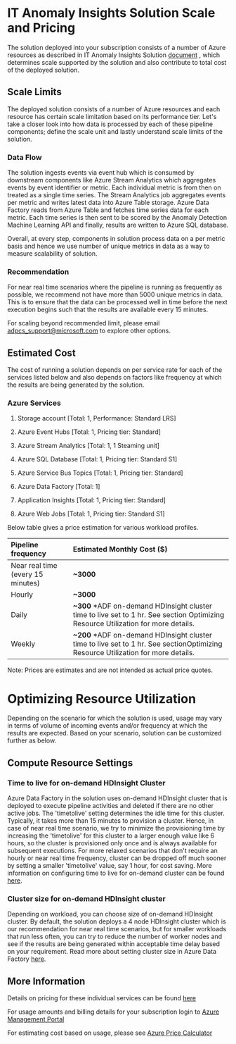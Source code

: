 # IT Anomaly Insights Solution Scale and Pricing

The solution deployed into your subscription consists of a number of Azure resources as described in IT Anomaly Insights Solution [document](https://github.com/Azure/itanomalyinsights-cortana-intelligence-preconfigured-solution/blob/master/Docs/IT%20Anomaly%20Insights%20Post%20Deployment%20Instructions.md#it-anomaly-insights-solution) , which determines scale supported by the solution and also contribute to total cost of the deployed solution.

## Scale Limits

The deployed solution consists of a number of Azure resources and each resource has certain scale limitation based on its performance tier. Let&#39;s take a closer look into how data is processed by each of these pipeline components; define the scale unit and lastly understand scale limits of the solution.

### Data Flow

The solution ingests events via event hub which is consumed by downstream components like Azure Stream Analytics which aggregates events by event identifier or metric. Each individual metric is from then on treated as a single time series. The Stream Analytics job aggregates events per metric and writes latest data into Azure Table storage. Azure Data Factory reads from Azure Table and fetches time series data for each metric. Each time series is then sent to be scored by the Anomaly Detection Machine Learning API and finally, results are written to Azure SQL database.

Overall, at every step, components in solution process data on a per metric basis and hence we use number of unique metrics in data as a way to measure scalability of solution.

### Recommendation

For near real time scenarios where the pipeline is running as frequently as possible, we recommend not have more than 5000 unique metrics in data. This is to ensure that the data can be processed well in time before the next execution begins such that the results are available every 15 minutes.

For scaling beyond recommended limit, please email [adpcs\_support@microsoft.com](mailto:adpcs_support@microsoft.com) to explore other options.

## Estimated Cost

The cost of running a solution depends on per service rate for each of the services listed below and also depends on factors like frequency at which the results are being generated by the solution.

### Azure Services

1. Storage account [Total: 1, Performance: Standard LRS]

2. Azure Event Hubs [Total: 1, Pricing tier: Standard]

3. Azure Stream Analytics [Total: 1, 1 Steaming unit]

4. Azure SQL Database [Total: 1, Pricing tier: Standard S1]

5. Azure Service Bus Topics [Total: 1, Pricing tier: Standard]

6. Azure Data Factory [Total: 1]

7. Application Insights [Total: 1, Pricing tier: Standard]

8. Azure Web Jobs [Total: 1, Pricing tier: Standard S1]

Below table gives a price estimation for various workload profiles.

| Pipeline frequency | Estimated Monthly Cost ($) |
| :--- | :--- |
| Near real time (every 15 minutes) | **~3000** |
| Hourly | **~3000** |
| Daily | **~300** \*ADF on-demand HDInsight cluster time to live set to 1 hr. See section Optimizing Resource Utilization for more details. |
| Weekly | **~200** \*ADF on-demand HDInsight cluster time to live set to 1 hr. See sectionOptimizing Resource Utilization for more details. |

Note: Prices are estimates and are not intended as actual price quotes.

# Optimizing Resource Utilization

Depending on the scenario for which the solution is used, usage may vary in terms of volume of incoming events and/or frequency at which the results are expected. Based on your scenario, solution can be customized further as below.

## Compute Resource Settings

### Time to live for on-demand HDInsight Cluster

Azure Data Factory in the solution uses on-demand HDInsight cluster that is deployed to execute pipeline activities and deleted if there are no other active jobs. The &#39;timetolive&#39; setting determines the idle time for this cluster. Typically, it takes more than 15 minutes to provision a cluster. Hence, in case of near real time scenario, we try to minimize the provisioning time by increasing the &#39;timetolive&#39; for this cluster to a larger enough value like 6 hours, so the cluster is provisioned only once and is always available for subsequent executions. For more relaxed scenarios that don&#39;t require an hourly or near real time frequency, cluster can be dropped off much sooner by setting a smaller &#39;timetolive&#39; value, say 1 hour, for cost saving. More information on configuring time to live for on-demand cluster can be found [here](https://azure.microsoft.com/en-us/documentation/articles/data-factory-compute-linked-services/).

### Cluster size for on-demand HDInsight cluster

Depending on workload, you can choose size of on-demand HDInsight cluster. By default, the solution deploys a 4 node HDInsight cluster which is our recommendation for near real time scenarios, but for smaller workloads that run less often, you can try to reduce the number of worker nodes and see if the results are being generated within acceptable time delay based on your requirement. Read more about setting cluster size in Azure Data Factory [here](https://azure.microsoft.com/en-us/documentation/articles/data-factory-compute-linked-services/).

## More Information

Details on pricing for these individual services can be found [here](https://azure.microsoft.com/en-us/pricing)

For usage amounts and billing details for your subscription login to [Azure Management Portal](https://portal.azure.com/)

For estimating cost based on usage, please see [Azure Price Calculator](https://azure.microsoft.com/en-us/pricing/calculator/)
